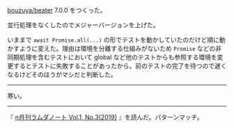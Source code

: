 [bouzuya/beater][] 7.0.0 をつくった。

並行処理をなくしたのでメジャーバージョンを上げた。

いままで `await Promise.all(...)` の形でテストを動かしていたのだけど順に動かすように変えた。理由は環境を分離する仕組みがないため `Promise` などの非同期処理を含むテストにおいて global など他のテストからも参照する環境を変更するとテストに失敗することがあったから。前のテストの完了を待つので遅くなるけどそのほうがマシだと判断した。

---

寒い。

---

『 [n月刊ラムダノート Vol.1, No.3(2019)](https://www.lambdanote.com/collections/frontpage/products/nmonthly-vol-1-no-3-2019-ebook) 』を読んだ。パターンマッチ。

[bouzuya/beater]: https://github.com/bouzuya/beater
